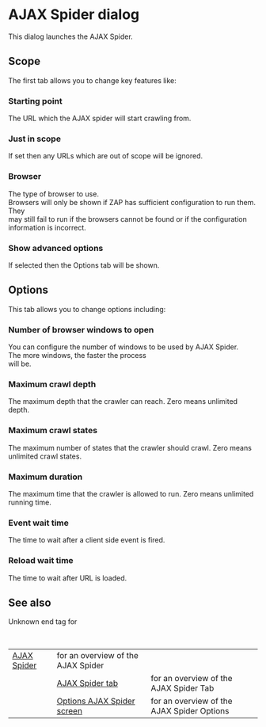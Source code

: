 # AJAX Spider dialog
This dialog launches the AJAX Spider.
## Scope
The first tab allows you to change key features like:
### Starting point
The URL which the AJAX spider will start crawling from.
### Just in scope
If set then any URLs which are out of scope will be ignored.
### Browser
The type of browser to use.<br>Browsers will only be shown if ZAP has sufficient configuration to run them.<br>They<br>
may still fail to run if the browsers cannot be found or if the configuration information is incorrect.<br>
<h3>Show advanced options</h3>
If selected then the Options tab will be shown.<br>
<h2>Options</h2>
This tab allows you to change options including:<br>
<h3>Number of browser windows to open</h3>
You can configure the number of windows to be used by AJAX Spider.<br>The more windows, the faster the process<br>
will be.<br>
<h3>Maximum crawl depth</h3>
The maximum depth that the crawler can reach. Zero means unlimited depth.<br>
<h3>Maximum crawl states</h3>
The maximum number of states that the crawler should crawl. Zero means unlimited crawl states.<br>
<h3>Maximum duration</h3>
The maximum time that the crawler is allowed to run. Zero means unlimited running time.<br>
<h3>Event wait time</h3>
The time to wait after a client side event is fired.<br>
<h3>Reload wait time</h3>
The time to wait after URL is loaded.<br>
<h2>See also</h2>
<table>
<tr>

Unknown end tag for </td>

<br>
<td><a href='HelpAddonsSpiderAjaxConcepts'>AJAX Spider</a></td><td>for an overview of the AJAX Spider</td></tr>
<tr><td></td><td><a href='HelpAddonsSpiderAjaxTab'>AJAX Spider tab</a></td><td>for an overview of the AJAX Spider Tab</td></tr>
<tr><td></td><td><a href='HelpAddonsSpiderAjaxOptions'>Options AJAX Spider screen</a></td><td>for an overview of the AJAX Spider Options</td></tr>
</table>